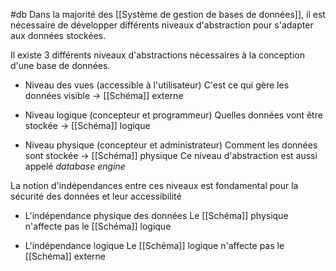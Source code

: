#db
Dans la majorité des [[Système de gestion de bases de données]], il est nécessaire de développer différents niveaux d'abstraction pour s'adapter aux données stockées.

Il existe 3 différents niveaux d'abstractions nécessaires à la conception d'une base de données.

- Niveau des vues (accessible à l'utilisateur)
		C'est ce qui gère les données visible -> [[Schéma]] externe

- Niveau logique (concepteur et programmeur)
		Quelles données vont être stockée -> [[Schéma]] logique

- Niveau physique (concepteur et administrateur)
		Comment les données sont stockée -> [[Schéma]] physique
		Ce niveau d'abstraction est aussi appelé _database engine_

La notion d'indépendances entre ces niveaux est fondamental pour la sécurité des données et leur accessibilité

- L'indépendance physique des données
		Le [[Schéma]] physique n'affecte pas le [[Schéma]] logique

- L'indépendance logique
		Le [[Schéma]] logique n'affecte pas le [[Schéma]] externe